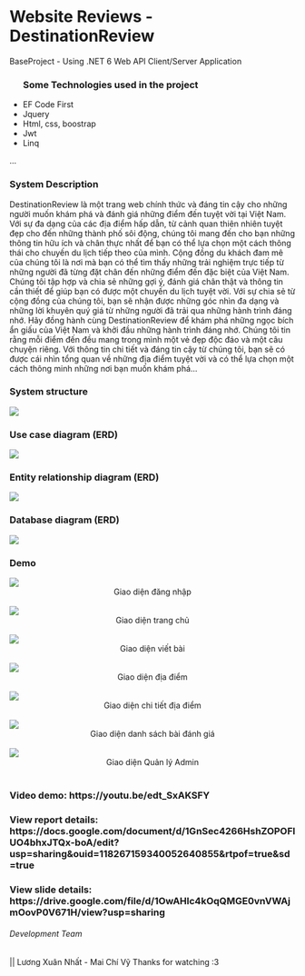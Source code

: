 # Website Reviews - DestinationReview
BaseProject - Using .NET 6 Web API Client/Server Application 
<ul>
  <h3>Some Technologies used in the project</h3>
  <li>EF Code First</li>
  <li>Jquery</li>
  <li>Html, css, boostrap</li>
  <li>Jwt</li>
  <li>Linq</li>
</ul>

...
<h3> System Description </h3>
DestinationReview là một trang web chính thức và đáng tin cậy cho những người muốn khám phá và đánh giá những điểm đến tuyệt vời tại Việt Nam. Với sự đa dạng của các địa điểm hấp dẫn, từ cảnh quan thiên nhiên tuyệt đẹp cho đến những thành phố sôi động, chúng tôi mang đến cho bạn những thông tin hữu ích và chân thực nhất để bạn có thể lựa chọn một cách thông thái cho chuyến du lịch tiếp theo của mình.
Cộng đồng du khách đam mê của chúng tôi là nơi mà bạn có thể tìm thấy những trải nghiệm trực tiếp từ những người đã từng đặt chân đến những điểm đến đặc biệt của Việt Nam. Chúng tôi tập hợp và chia sẻ những gợi ý, đánh giá chân thật và thông tin cần thiết để giúp bạn có được một chuyến du lịch tuyệt vời. Với sự chia sẻ từ cộng đồng của chúng tôi, bạn sẽ nhận được những góc nhìn đa dạng và những lời khuyên quý giá từ những người đã trải qua những hành trình đáng nhớ.
Hãy đồng hành cùng DestinationReview để khám phá những ngọc bích ẩn giấu của Việt Nam và khởi đầu những hành trình đáng nhớ. Chúng tôi tin rằng mỗi điểm đến đều mang trong mình một vẻ đẹp độc đáo và một câu chuyện riêng. Với thông tin chi tiết và đáng tin cậy từ chúng tôi, bạn sẽ có được cái nhìn tổng quan về những địa điểm tuyệt vời và có thể lựa chọn một cách thông minh những nơi bạn muốn khám phá...

<h3> System structure </h3>
<img src="https://github.com/LuongXuanNhat/BaseProject/assets/96036623/6a13d6d3-1f91-4e67-997a-c43efb0a9a0c"/>

<h3>Use case diagram (ERD) </h3>
<img src="https://github.com/LuongXuanNhat/BaseProject/assets/96036623/037036a3-413f-472e-868d-276a5be85a9a" />

<h3>Entity relationship diagram (ERD) </h3>
<img src="https://github.com/LuongXuanNhat/BaseProject/assets/96036623/946ec110-8a50-472e-84bd-ad88cc30b423" />

<h3>Database diagram (ERD) </h3>
<img src="https://github.com/LuongXuanNhat/BaseProject/assets/96036623/e5f73a3a-3727-455e-97b4-dc1cf8bd2e44" />

<h3> Demo </h3>

<img src="https://github.com/LuongXuanNhat/BaseProject/assets/96036623/89d9957c-eea6-4579-b2a2-d55f00d87096" />
<div style="display:flex;justify-content: center;" class="row">Giao diện đăng nhập</div>
<br/>
<img src="https://github.com/LuongXuanNhat/BaseProject/assets/96036623/c8702aa0-4a83-4b79-8759-b35ba136767c"/>
<div style="display:flex;  justify-content: center; " class="row">Giao diện trang chủ</div>
<br/>
<img src="https://github.com/LuongXuanNhat/BaseProject/assets/96036623/4ff1e19f-6846-4408-a85f-8a5028a131c5"/>
<div style="display:flex;  justify-content: center;" class="row">Giao diện viết bài</div>
<br/>
<img src="https://github.com/LuongXuanNhat/BaseProject/assets/96036623/c4d831f7-633d-4e7a-a630-734de37bc167"/>
<div style="display:flex;  justify-content: center; " class="row">Giao diện địa điểm</div>
<br/>
<img src="https://github.com/LuongXuanNhat/BaseProject/assets/96036623/ed23bdac-c40d-4a82-9ed1-a8608258c4e2"/>
<div style="display:flex;  justify-content: center; " class="row">Giao diện chi tiết địa điểm</div>
<br/>
<img src="https://github.com/LuongXuanNhat/BaseProject/assets/96036623/5c02dc46-5226-4a2f-a79a-43f3fdb8fcb1"/>
<div style="display:flex; justify-content: center; " class="row">Giao diện danh sách bài đánh giá</div>
<br/>
<img src="https://github.com/LuongXuanNhat/BaseProject/assets/96036623/7d473e77-a365-4eae-a63e-504fc1bd2604"/>
<div style="display:flex;  justify-content: center; " class="row">Giao diện Quản lý Admin</div>
<br/>
<h3> Video demo: https://youtu.be/edt_SxAKSFY</h5>
<h3>View report details: https://docs.google.com/document/d/1GnSec4266HshZOPOFIUO4bhxJTQx-boA/edit?usp=sharing&ouid=118267159340052640855&rtpof=true&sd=true</h3>
<h3>View slide details: https://drive.google.com/file/d/1OwAHlc4kOqQMGE0vnVWAjmOovP0V671H/view?usp=sharing </h3>
<h6> Development Team </h6>|| Lương Xuân Nhất - Mai Chí Vỹ
Thanks for watching :3


